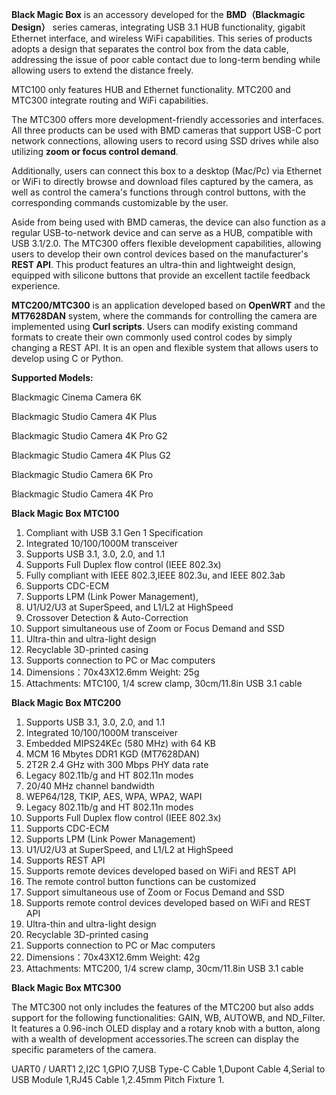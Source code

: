 **Black Magic Box** is an accessory developed for the **BMD（Blackmagic Design）** series cameras, integrating USB 3.1 HUB functionality, gigabit Ethernet interface, and wireless WiFi capabilities. This series of products adopts a design that separates the control box from the data cable, addressing the issue of poor cable contact due to long-term bending while allowing users to extend the distance freely.

MTC100 only features HUB and Ethernet functionality.
MTC200 and MTC300 integrate routing and WiFi capabilities. 

The MTC300 offers more development-friendly accessories and interfaces. All three products can be used with BMD cameras that support USB-C port network connections, allowing users to record using SSD drives while also utilizing **zoom or focus control demand**. 

Additionally, users can connect this box to a desktop (Mac/Pc) via Ethernet or WiFi to directly browse and download files captured by the camera, as well as control the camera's functions through control buttons, with the corresponding commands customizable by the user.

Aside from being used with BMD cameras, the device can also function as a regular USB-to-network device and can serve as a HUB, compatible with USB 3.1/2.0. 
The MTC300 offers flexible development capabilities, allowing users to develop their own control devices based on the manufacturer's **REST API**.
This product features an ultra-thin and lightweight design, equipped with silicone buttons that provide an excellent tactile feedback experience.

**MTC200/MTC300** is an application developed based on **OpenWRT** and the **MT7628DAN** system, where the commands for controlling the camera are implemented using **Curl scripts**. Users can modify existing command formats to create their own commonly used control codes by simply changing a REST API. It is an open and flexible system that allows users to develop using C or Python.

**Supported Models:**

Blackmagic Cinema Camera 6K

Blackmagic Studio Camera 4K Plus

Blackmagic Studio Camera 4K Pro G2 

Blackmagic Studio Camera 4K Plus G2 

Blackmagic Studio Camera 6K Pro

Blackmagic Studio Camera 4K Pro


**Black Magic Box MTC100**
1.	Compliant with USB 3.1 Gen 1 Specification
2.	Integrated 10/100/1000M transceiver
3.	Supports USB 3.1, 3.0, 2.0, and 1.1
4.	Supports Full Duplex flow control (IEEE 802.3x)
5.	Fully compliant with IEEE 802.3,IEEE 802.3u, and IEEE 802.3ab
6.	Supports CDC-ECM
7.	Supports LPM (Link Power Management),
8.	U1/U2/U3 at SuperSpeed, and L1/L2 at HighSpeed
9.	Crossover Detection & Auto-Correction
10.	Support simultaneous use of Zoom or Focus  Demand and SSD
11.	Ultra-thin and ultra-light design
12.	Recyclable 3D-printed casing
13.	Supports connection to PC or Mac computers
14.	Dimensions：70x43X12.6mm Weight: 25g
15.	Attachments: MTC100, 1/4 screw clamp, 30cm/11.8in USB 3.1 cable

**Black Magic Box MTC200**
1.	Supports USB 3.1, 3.0, 2.0, and 1.1
2.	Integrated 10/100/1000M transceiver
3.	Embedded MIPS24KEc (580 MHz) with 64 KB 
4.	MCM 16 Mbytes DDR1 KGD (MT7628DAN)
5.	2T2R 2.4 GHz with 300 Mbps PHY data rate
6.	Legacy 802.11b/g and HT 802.11n modes
7.	20/40 MHz channel bandwidth
8.	WEP64/128, TKIP, AES, WPA, WPA2, WAPI
9.	Legacy 802.11b/g and HT 802.11n modes
10.	Supports Full Duplex flow control (IEEE 802.3x)
11.	Supports CDC-ECM
12.	Supports LPM (Link Power Management)
13.	U1/U2/U3 at SuperSpeed, and L1/L2 at HighSpeed
14.	Supports REST API 
15.	Supports remote devices developed based on WiFi and REST API
16.	The remote control button functions can be customized
17.	Support simultaneous use of Zoom or Focus Demand and SSD
18.	Supports remote control devices developed based on WiFi and REST API
19.	Ultra-thin and ultra-light design
20.	Recyclable 3D-printed casing
21.	Supports connection to PC or Mac computers
22.	Dimensions：70x43X12.6mm Weight: 42g
23.	Attachments: MTC200, 1/4 screw clamp, 30cm/11.8in USB 3.1 cable
    
**Black Magic Box MTC300**

The MTC300 not only includes the features of the MTC200 but also adds support for the following functionalities: GAIN, WB, AUTOWB, and ND_Filter. It features a 0.96-inch OLED display and a rotary knob with a button, along with a wealth of development accessories.The screen can display the specific parameters of the camera.

UART0 / UART1	2,I2C	1,GPIO 7,USB Type-C Cable	1,Dupont Cable	4,Serial to USB Module 1,RJ45 Cable	1,2.45mm Pitch Fixture	1.
